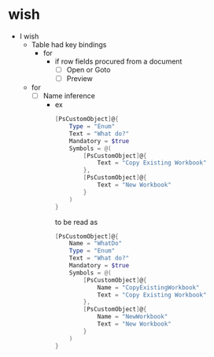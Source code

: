 # wish
- I wish
  - Table had key bindings
    - for
      - if row fields procured from a document
        - [ ] Open or Goto
        - [ ] Preview
  - for
    - [ ] Name inference
      - ex
        ```powershell
        [PsCustomObject]@{
            Type = "Enum"
            Text = "What do?"
            Mandatory = $true
            Symbols = @(
                [PsCustomObject]@{
                    Text = "Copy Existing Workbook"
                },
                [PsCustomObject]@{
                    Text = "New Workbook"
                }
            )
        }
        ```
        to be read as
        ```powershell
        [PsCustomObject]@{
            Name = "WhatDo"
            Type = "Enum"
            Text = "What do?"
            Mandatory = $true
            Symbols = @(
                [PsCustomObject]@{
                    Name = "CopyExistingWorkbook"
                    Text = "Copy Existing Workbook"
                },
                [PsCustomObject]@{
                    Name = "NewWorkbook"
                    Text = "New Workbook"
                }
            )
        }
        ```

